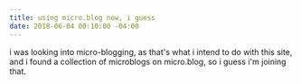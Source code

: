 ```yaml
---
title: using micro.blog now, i guess
date: 2018-06-04 00:10:00 -04:00
---
```


i was looking into micro-blogging, as that's what i intend to do with this site, and i found a collection of microblogs on micro.blog, so i guess i'm joining that.    